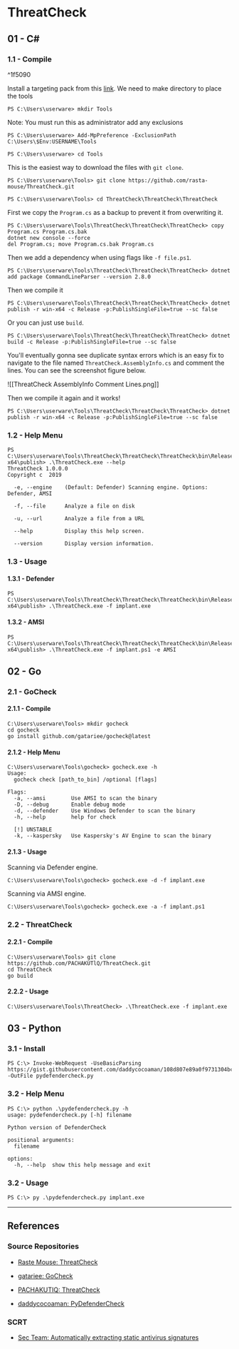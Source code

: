 # ThreatCheck

## 01 - C\#

### 1.1 - Compile

^1f5090

Install a targeting pack from this [link](https://dotnet.microsoft.com/en-us/download/dotnet-framework/net481).  We need to make directory to place the tools

```
PS C:\Users\userware> mkdir Tools
```

Note: You must run this as administrator add any exclusions

```
PS C:\Users\userware> Add-MpPreference -ExclusionPath C:\Users\$Env:USERNAME\Tools

PS C:\Users\userware> cd Tools
```

This is the easiest way to download the files with `git clone`.

```
PS C:\Users\userware\Tools> git clone https://github.com/rasta-mouse/ThreatCheck.git

PS C:\Users\userware\Tools> cd ThreatCheck\ThreatCheck\ThreatCheck
```

First we copy the `Program.cs` as a backup to prevent it from overwriting it.

```
PS C:\Users\userware\Tools\ThreatCheck\ThreatCheck\ThreatCheck> copy Program.cs Program.cs.bak
dotnet new console --force
del Program.cs; move Program.cs.bak Program.cs
```

Then we add a dependency when using flags like `-f file.ps1`.

```
PS C:\Users\userware\Tools\ThreatCheck\ThreatCheck\ThreatCheck> dotnet add package CommandLineParser --version 2.8.0
```

Then we compile it

```
PS C:\Users\userware\Tools\ThreatCheck\ThreatCheck\ThreatCheck> dotnet publish -r win-x64 -c Release -p:PublishSingleFile=true --sc false
```

Or you can just use `build`.

```
PS C:\Users\userware\Tools\ThreatCheck\ThreatCheck\ThreatCheck> dotnet build -c Release -p:PublishSingleFile=true --sc false
```

You'll eventually gonna see duplicate syntax errors which is an easy fix to navigate to the file named `ThreatCheck.AssemblyInfo.cs` and comment the lines. You can see the screenshot figure below.

![[ThreatCheck AssemblyInfo Comment Lines.png]]

Then we compile it again and it works!

```
PS C:\Users\userware\Tools\ThreatCheck\ThreatCheck\ThreatCheck> dotnet publish -r win-x64 -c Release -p:PublishSingleFile=true --sc false
```

### 1.2 - Help Menu

```
PS C:\Users\userware\Tools\ThreatCheck\ThreatCheck\ThreatCheck\bin\Release\net6.0\win-x64\publish> .\ThreatCheck.exe --help
ThreatCheck 1.0.0.0
Copyright c  2019

  -e, --engine    (Default: Defender) Scanning engine. Options: Defender, AMSI

  -f, --file      Analyze a file on disk

  -u, --url       Analyze a file from a URL

  --help          Display this help screen.

  --version       Display version information.
```

### 1.3 - Usage

#### 1.3.1 - Defender

```
PS C:\Users\userware\Tools\ThreatCheck\ThreatCheck\ThreatCheck\bin\Release\net6.0\win-x64\publish> .\ThreatCheck.exe -f implant.exe
```

#### 1.3.2 - AMSI

```
PS C:\Users\userware\Tools\ThreatCheck\ThreatCheck\ThreatCheck\bin\Release\net6.0\win-x64\publish> .\ThreatCheck.exe -f implant.ps1 -e AMSI
```

## 02 - Go

### 2.1 - GoCheck

#### 2.1.1 - Compile

```
C:\Users\userware\Tools> mkdir gocheck
cd gocheck
go install github.com/gatariee/gocheck@latest
```

#### 2.1.2 - Help Menu

```
C:\Users\userware\Tools\gocheck> gocheck.exe -h
Usage:
  gocheck check [path_to_bin] /optional [flags]

Flags:
  -a, --amsi        Use AMSI to scan the binary
  -D, --debug       Enable debug mode
  -d, --defender    Use Windows Defender to scan the binary
  -h, --help        help for check

  [!] UNSTABLE
  -k, --kaspersky   Use Kaspersky's AV Engine to scan the binary
```

#### 2.1.3 - Usage

Scanning via Defender engine.

```
C:\Users\userware\Tools\gocheck> gocheck.exe -d -f implant.exe
```

Scanning via AMSI engine.

```
C:\Users\userware\Tools\gocheck> gocheck.exe -a -f implant.ps1
```

### 2.2 - ThreatCheck

#### 2.2.1 - Compile

```
C:\Users\userware\Tools> git clone https://github.com/PACHAKUTlQ/ThreatCheck.git
cd ThreatCheck
go build
```

#### 2.2.2 - Usage

```
C:\Users\userware\Tools\ThreatCheck> .\ThreatCheck.exe -f implant.exe
```

## 03 - Python

### 3.1 - Install

```
PS C:\> Invoke-WebRequest -UseBasicParsing https://gist.githubusercontent.com/daddycocoaman/108d807e89a0f9731304bc848fa219f0/raw/d505b9138e810caddaddcae60ba1d7ff5e99e2d2/pydefendercheck.py -OutFile pydefendercheck.py
```

### 3.2 - Help Menu

```
PS C:\> python .\pydefendercheck.py -h
usage: pydefendercheck.py [-h] filename

Python version of DefenderCheck

positional arguments:
  filename

options:
  -h, --help  show this help message and exit
```

### 3.2 - Usage

```
PS C:\> py .\pydefendercheck.py implant.exe
```

---
## References

### Source Repositories

- [Raste Mouse: ThreatCheck](https://github.com/rasta-mouse/ThreatCheck)

- [gatariee: GoCheck](https://github.com/gatariee/gocheck)

 - [PACHAKUTIQ: ThreatCheck](https://github.com/PACHAKUTlQ/ThreatCheck)

- [daddycocoaman: PyDefenderCheck](https://gist.github.com/daddycocoaman/108d807e89a0f9731304bc848fa219f0)

### SCRT

- [Sec Team: Automatically extracting static antivirus signatures](https://blog.scrt.ch/2022/04/05/automatically-extracting-static-antivirus-signatures/)